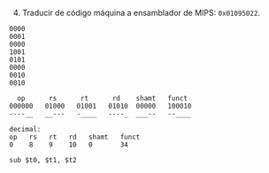 4. Traducir de código máquina a ensamblador de MIPS: `0x01095022`.
```
0000
0001
0000
1001
0101
0000
0010
0010
```

```
  op      rs      rt      rd    shamt   funct
000000   01000   01001   01010  00000   100010
----__   __---   -____   ----_  ___--   --____

decimal:
op   rs   rt   rd   shamt   funct
0    8    9    10   0       34
```

```
sub $t0, $t1, $t2
```

